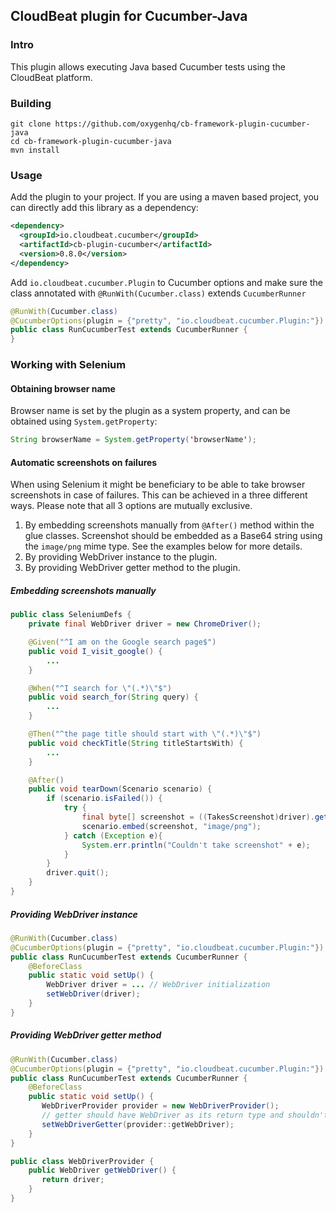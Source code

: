 ## CloudBeat plugin for Cucumber-Java

### Intro
This plugin allows executing Java based Cucumber tests using the CloudBeat platform.

### Building
`git clone https://github.com/oxygenhq/cb-framework-plugin-cucumber-java`  
`cd cb-framework-plugin-cucumber-java`  
`mvn install`  

### Usage
Add the plugin to your project. If you are using a maven based project, you can directly add this library as a dependency:
```xml
<dependency>  
  <groupId>io.cloudbeat.cucumber</groupId>  
  <artifactId>cb-plugin-cucumber</artifactId>  
  <version>0.8.0</version>  
</dependency>
```

Add `io.cloudbeat.cucumber.Plugin` to Cucumber options and make sure the class annotated with `@RunWith(Cucumber.class)` extends `CucumberRunner`

```java
@RunWith(Cucumber.class)
@CucumberOptions(plugin = {"pretty", "io.cloudbeat.cucumber.Plugin:"})
public class RunCucumberTest extends CucumberRunner {
}
```

### Working with Selenium

#### Obtaining browser name
Browser name is set by the plugin as a system property, and can be obtained using `System.getProperty`:

```java
String browserName = System.getProperty('browserName');
```

#### Automatic screenshots on failures

When using Selenium it might be beneficiary to be able to take browser screenshots in case of failures.
This can be achieved in a three different ways. Please note that all 3 options are mutually exclusive.

1. By embedding screenshots manually from `@After()` method within the glue classes. Screenshot should be embedded as a Base64 string using the `image/png` mime type. See the examples below for more details.
2. By providing WebDriver instance to the plugin.
3. By providing WebDriver getter method to the plugin.

##### Embedding screenshots manually

```java
public class SeleniumDefs {
    private final WebDriver driver = new ChromeDriver();

    @Given("^I am on the Google search page$")
    public void I_visit_google() {
        ...
    }

    @When("^I search for \"(.*)\"$")
    public void search_for(String query) {
        ...
    }

    @Then("^the page title should start with \"(.*)\"$")
    public void checkTitle(String titleStartsWith) {
        ...
    }

    @After()
    public void tearDown(Scenario scenario) {
        if (scenario.isFailed()) {
            try {
                final byte[] screenshot = ((TakesScreenshot)driver).getScreenshotAs(OutputType.BYTES);
                scenario.embed(screenshot, "image/png");
            } catch (Exception e){
                System.err.println("Couldn't take screenshot" + e);
            }
        }
        driver.quit();
    }
}
```

##### Providing WebDriver instance
```java
@RunWith(Cucumber.class)
@CucumberOptions(plugin = {"pretty", "io.cloudbeat.cucumber.Plugin:"})
public class RunCucumberTest extends CucumberRunner {
    @BeforeClass
    public static void setUp() {
        WebDriver driver = ... // WebDriver initialization
        setWebDriver(driver);
    }
}
```

##### Providing WebDriver getter method
```java
@RunWith(Cucumber.class)
@CucumberOptions(plugin = {"pretty", "io.cloudbeat.cucumber.Plugin:"})
public class RunCucumberTest extends CucumberRunner {
    @BeforeClass
    public static void setUp() {
       WebDriverProvider provider = new WebDriverProvider();
       // getter should have WebDriver as its return type and shouldn't expect any arguments
       setWebDriverGetter(provider::getWebDriver);
    }
}

public class WebDriverProvider {
    public WebDriver getWebDriver() {
       return driver;
    }
}
```
